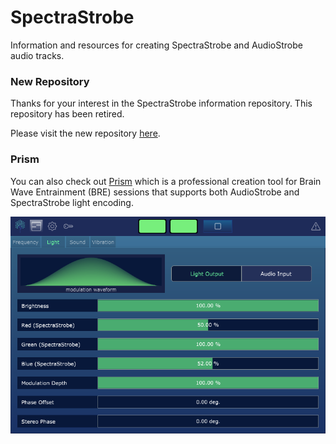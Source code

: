 # SpectraStrobe
Information and resources for creating SpectraStrobe and AudioStrobe audio tracks.

### New Repository
Thanks for your interest in the SpectraStrobe information repository. This repository has been retired.

Please visit the new repository [here](https://docs.cymaticsomatics.com/docs/spectrastrobe).

### Prism
You can also check out [Prism](https://www.cymaticsomatics.com) which is a professional creation tool for Brain Wave Entrainment (BRE)
sessions that supports both AudioStrobe and SpectraStrobe light encoding.

![Prism Screenshot](PrismScreenshot.png)
